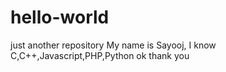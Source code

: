 # hello-world
just another repository
My name is Sayooj, I know C,C++,Javascript,PHP,Python
ok thank you

